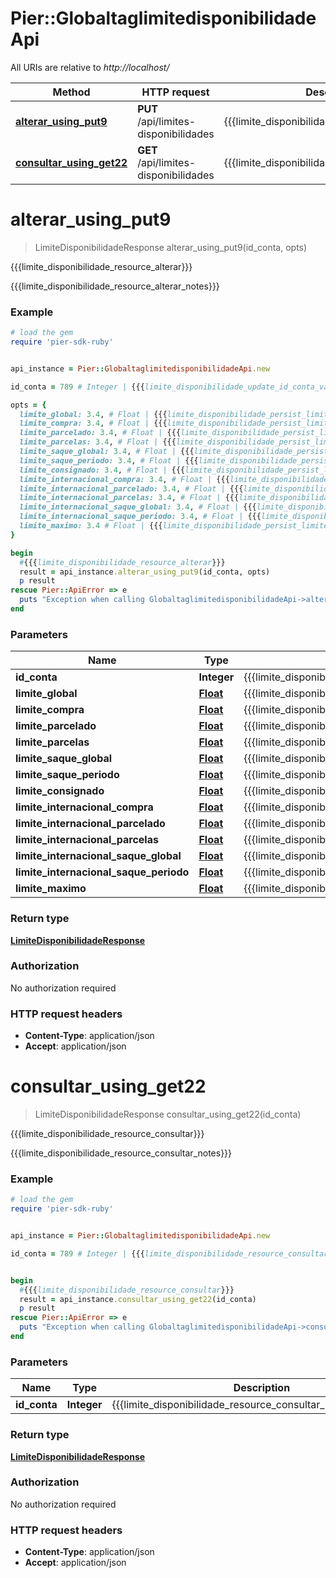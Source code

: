 # Pier::GlobaltaglimitedisponibilidadeApi

All URIs are relative to *http://localhost/*

Method | HTTP request | Description
------------- | ------------- | -------------
[**alterar_using_put9**](GlobaltaglimitedisponibilidadeApi.md#alterar_using_put9) | **PUT** /api/limites-disponibilidades | {{{limite_disponibilidade_resource_alterar}}}
[**consultar_using_get22**](GlobaltaglimitedisponibilidadeApi.md#consultar_using_get22) | **GET** /api/limites-disponibilidades | {{{limite_disponibilidade_resource_consultar}}}




# **alterar_using_put9**
> LimiteDisponibilidadeResponse alterar_using_put9(id_conta, opts)

{{{limite_disponibilidade_resource_alterar}}}

{{{limite_disponibilidade_resource_alterar_notes}}}

### Example
```ruby
# load the gem
require 'pier-sdk-ruby'


api_instance = Pier::GlobaltaglimitedisponibilidadeApi.new

id_conta = 789 # Integer | {{{limite_disponibilidade_update_id_conta_value}}}

opts = { 
  limite_global: 3.4, # Float | {{{limite_disponibilidade_persist_limite_global_value}}}
  limite_compra: 3.4, # Float | {{{limite_disponibilidade_persist_limite_compra_value}}}
  limite_parcelado: 3.4, # Float | {{{limite_disponibilidade_persist_limite_parcelado_value}}}
  limite_parcelas: 3.4, # Float | {{{limite_disponibilidade_persist_limite_parcelas_value}}}
  limite_saque_global: 3.4, # Float | {{{limite_disponibilidade_persist_limite_saque_global_value}}}
  limite_saque_periodo: 3.4, # Float | {{{limite_disponibilidade_persist_limite_saque_periodo_value}}}
  limite_consignado: 3.4, # Float | {{{limite_disponibilidade_persist_limite_consignado_value}}}
  limite_internacional_compra: 3.4, # Float | {{{limite_disponibilidade_persist_limite_internacional_compra_value}}}
  limite_internacional_parcelado: 3.4, # Float | {{{limite_disponibilidade_persist_limite_internacional_parcelado_value}}}
  limite_internacional_parcelas: 3.4, # Float | {{{limite_disponibilidade_persist_limite_internacional_parcelas_value}}}
  limite_internacional_saque_global: 3.4, # Float | {{{limite_disponibilidade_persist_limite_internacional_saque_global_value}}}
  limite_internacional_saque_periodo: 3.4, # Float | {{{limite_disponibilidade_persist_limite_internacional_saque_periodo_value}}}
  limite_maximo: 3.4 # Float | {{{limite_disponibilidade_persist_limite_maximo_value}}}
}

begin
  #{{{limite_disponibilidade_resource_alterar}}}
  result = api_instance.alterar_using_put9(id_conta, opts)
  p result
rescue Pier::ApiError => e
  puts "Exception when calling GlobaltaglimitedisponibilidadeApi->alterar_using_put9: #{e}"
end
```

### Parameters

Name | Type | Description  | Notes
------------- | ------------- | ------------- | -------------
 **id_conta** | **Integer**| {{{limite_disponibilidade_update_id_conta_value}}} | 
 **limite_global** | [**Float**](.md)| {{{limite_disponibilidade_persist_limite_global_value}}} | [optional] 
 **limite_compra** | [**Float**](.md)| {{{limite_disponibilidade_persist_limite_compra_value}}} | [optional] 
 **limite_parcelado** | [**Float**](.md)| {{{limite_disponibilidade_persist_limite_parcelado_value}}} | [optional] 
 **limite_parcelas** | [**Float**](.md)| {{{limite_disponibilidade_persist_limite_parcelas_value}}} | [optional] 
 **limite_saque_global** | [**Float**](.md)| {{{limite_disponibilidade_persist_limite_saque_global_value}}} | [optional] 
 **limite_saque_periodo** | [**Float**](.md)| {{{limite_disponibilidade_persist_limite_saque_periodo_value}}} | [optional] 
 **limite_consignado** | [**Float**](.md)| {{{limite_disponibilidade_persist_limite_consignado_value}}} | [optional] 
 **limite_internacional_compra** | [**Float**](.md)| {{{limite_disponibilidade_persist_limite_internacional_compra_value}}} | [optional] 
 **limite_internacional_parcelado** | [**Float**](.md)| {{{limite_disponibilidade_persist_limite_internacional_parcelado_value}}} | [optional] 
 **limite_internacional_parcelas** | [**Float**](.md)| {{{limite_disponibilidade_persist_limite_internacional_parcelas_value}}} | [optional] 
 **limite_internacional_saque_global** | [**Float**](.md)| {{{limite_disponibilidade_persist_limite_internacional_saque_global_value}}} | [optional] 
 **limite_internacional_saque_periodo** | [**Float**](.md)| {{{limite_disponibilidade_persist_limite_internacional_saque_periodo_value}}} | [optional] 
 **limite_maximo** | [**Float**](.md)| {{{limite_disponibilidade_persist_limite_maximo_value}}} | [optional] 


### Return type

[**LimiteDisponibilidadeResponse**](LimiteDisponibilidadeResponse.md)

### Authorization

No authorization required

### HTTP request headers

 - **Content-Type**: application/json
 - **Accept**: application/json




# **consultar_using_get22**
> LimiteDisponibilidadeResponse consultar_using_get22(id_conta)

{{{limite_disponibilidade_resource_consultar}}}

{{{limite_disponibilidade_resource_consultar_notes}}}

### Example
```ruby
# load the gem
require 'pier-sdk-ruby'


api_instance = Pier::GlobaltaglimitedisponibilidadeApi.new

id_conta = 789 # Integer | {{{limite_disponibilidade_resource_consultar_param_id_conta}}}


begin
  #{{{limite_disponibilidade_resource_consultar}}}
  result = api_instance.consultar_using_get22(id_conta)
  p result
rescue Pier::ApiError => e
  puts "Exception when calling GlobaltaglimitedisponibilidadeApi->consultar_using_get22: #{e}"
end
```

### Parameters

Name | Type | Description  | Notes
------------- | ------------- | ------------- | -------------
 **id_conta** | **Integer**| {{{limite_disponibilidade_resource_consultar_param_id_conta}}} | 


### Return type

[**LimiteDisponibilidadeResponse**](LimiteDisponibilidadeResponse.md)

### Authorization

No authorization required

### HTTP request headers

 - **Content-Type**: application/json
 - **Accept**: application/json





